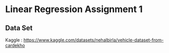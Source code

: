 # Linear Regression Assignment 1

## Data Set

Kaggle : https://www.kaggle.com/datasets/nehalbirla/vehicle-dataset-from-cardekho
